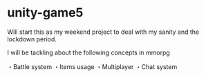 # unity-game5
Will start this as my weekend project to deal with my sanity and the lockdown period.

I will be tackling about the following concepts in mmorpg

・Battle system
・Items usage
・Multiplayer
・Chat system
